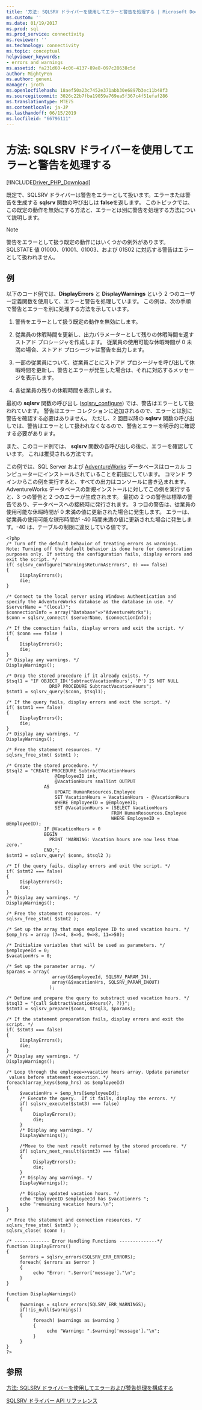 ```yaml
---
title: '方法: SQLSRV ドライバーを使用してエラーと警告を処理する | Microsoft Docs'
ms.custom: ''
ms.date: 01/19/2017
ms.prod: sql
ms.prod_service: connectivity
ms.reviewer: ''
ms.technology: connectivity
ms.topic: conceptual
helpviewer_keywords:
- errors and warnings
ms.assetid: fa231d60-4c06-4137-89e8-097c28638c5d
author: MightyPen
ms.author: genemi
manager: jroth
ms.openlocfilehash: 18aef50a23c7452e371abb30e6897b3ec11b48f3
ms.sourcegitcommit: 3026c22b7fba19059a769ea5f367c4f51efaf286
ms.translationtype: MTE75
ms.contentlocale: ja-JP
ms.lasthandoff: 06/15/2019
ms.locfileid: "66796111"
---
```

# <a name="how-to-handle-errors-and-warnings-using-the-sqlsrv-driver"></a>方法: SQLSRV ドライバーを使用してエラーと警告を処理する
[!INCLUDE[Driver_PHP_Download](../../includes/driver_php_download.md)]

既定で、SQLSRV ドライバーは警告をエラーとして扱います。エラーまたは警告を生成する **sqlsrv** 関数の呼び出しは **false**を返します。 このトピックでは、この既定の動作を無効にする方法と、エラーとは別に警告を処理する方法について説明します。  
  
> [!NOTE]  
> 警告をエラーとして扱う既定の動作にはいくつかの例外があります。 SQLSTATE 値 01000、01001、01003、および 01S02 に対応する警告はエラーとして扱われません。  
  
## <a name="example"></a>例  
以下のコード例では、**DisplayErrors** と **DisplayWarnings** という 2 つのユーザー定義関数を使用して、エラーと警告を処理しています。 この例は、次の手順で警告とエラーを別に処理する方法を示しています。  
  
1.  警告をエラーとして扱う既定の動作を無効にします。  
  
2.  従業員の休暇時間を更新し、出力パラメーターとして残りの休暇時間を返すストアド プロシージャを作成します。 従業員の使用可能な休暇時間が 0 未満の場合、ストアド プロシージャは警告を出力します。  
  
3.  一部の従業員について、従業員ごとにストアド プロシージャを呼び出して休暇時間を更新し、警告とエラーが発生した場合は、それに対応するメッセージを表示します。  
  
4.  各従業員の残りの休暇時間を表示します。  
  
最初の **sqlsrv** 関数の呼び出し ([sqlsrv_configure](../../connect/php/sqlsrv-configure.md)) では、警告はエラーとして扱われています。 警告はエラー コレクションに追加されるので、エラーとは別に警告を確認する必要はありません。 ただし、2 回目以降の **sqlsrv** 関数の呼び出しでは、警告はエラーとして扱われなくなるので、警告とエラーを明示的に確認する必要があります。  
  
また、このコード例では、 **sqlsrv** 関数の各呼び出しの後に、エラーを確認しています。 これは推奨される方法です。  
  
この例では、SQL Server および [AdventureWorks](https://github.com/Microsoft/sql-server-samples/tree/master/samples/databases/adventure-works) データベースはローカル コンピューターにインストールされていることを前提にしています。 コマンド ラインからこの例を実行すると、すべての出力はコンソールに書き込まれます。 AdventureWorks データベースの新規インストールに対してこの例を実行すると、3 つの警告と 2 つのエラーが生成されます。 最初の 2 つの警告は標準の警告であり、データベースへの接続時に発行されます。 3 つ目の警告は、従業員の使用可能な休暇時間が 0 未満の値に更新された場合に発生します。 エラーは、従業員の使用可能な球形時間が -40 時間未満の値に更新された場合に発生します。-40 は、テーブルの制限に違反している値です。  
  
```  
<?php  
/* Turn off the default behavior of treating errors as warnings.  
Note: Turning off the default behavior is done here for demonstration  
purposes only. If setting the configuration fails, display errors and  
exit the script. */  
if( sqlsrv_configure("WarningsReturnAsErrors", 0) === false)  
{  
     DisplayErrors();  
     die;  
}  
  
/* Connect to the local server using Windows Authentication and   
specify the AdventureWorks database as the database in use. */  
$serverName = "(local)";  
$connectionInfo = array("Database"=>"AdventureWorks");  
$conn = sqlsrv_connect( $serverName, $connectionInfo);  
  
/* If the connection fails, display errors and exit the script. */  
if( $conn === false )  
{  
     DisplayErrors();  
     die;  
}  
/* Display any warnings. */  
DisplayWarnings();  
  
/* Drop the stored procedure if it already exists. */  
$tsql1 = "IF OBJECT_ID('SubtractVacationHours', 'P') IS NOT NULL  
                DROP PROCEDURE SubtractVacationHours";  
$stmt1 = sqlsrv_query($conn, $tsql1);  
  
/* If the query fails, display errors and exit the script. */  
if( $stmt1 === false)  
{  
     DisplayErrors();  
     die;  
}  
/* Display any warnings. */  
DisplayWarnings();  
  
/* Free the statement resources. */  
sqlsrv_free_stmt( $stmt1 );  
  
/* Create the stored procedure. */  
$tsql2 = "CREATE PROCEDURE SubtractVacationHours  
                  @EmployeeID int,  
                  @VacationHours smallint OUTPUT  
              AS  
                  UPDATE HumanResources.Employee  
                  SET VacationHours = VacationHours - @VacationHours  
                  WHERE EmployeeID = @EmployeeID;  
                  SET @VacationHours = (SELECT VacationHours    
                                       FROM HumanResources.Employee  
                                       WHERE EmployeeID = @EmployeeID);  
              IF @VacationHours < 0   
              BEGIN  
                PRINT 'WARNING: Vacation hours are now less than zero.'  
              END;";  
$stmt2 = sqlsrv_query( $conn, $tsql2 );  
  
/* If the query fails, display errors and exit the script. */  
if( $stmt2 === false)  
{  
     DisplayErrors();  
     die;  
}  
/* Display any warnings. */  
DisplayWarnings();  
  
/* Free the statement resources. */  
sqlsrv_free_stmt( $stmt2 );  
  
/* Set up the array that maps employee ID to used vacation hours. */  
$emp_hrs = array (7=>4, 8=>5, 9=>8, 11=>50);  
  
/* Initialize variables that will be used as parameters. */  
$employeeId = 0;  
$vacationHrs = 0;  
  
/* Set up the parameter array. */  
$params = array(  
                 array(&$employeeId, SQLSRV_PARAM_IN),  
                 array(&$vacationHrs, SQLSRV_PARAM_INOUT)  
                );  
  
/* Define and prepare the query to substract used vacation hours. */  
$tsql3 = "{call SubtractVacationHours(?, ?)}";  
$stmt3 = sqlsrv_prepare($conn, $tsql3, $params);  
  
/* If the statement preparation fails, display errors and exit the script. */  
if( $stmt3 === false)  
{  
     DisplayErrors();  
     die;  
}  
/* Display any warnings. */  
DisplayWarnings();  
  
/* Loop through the employee=>vacation hours array. Update parameter  
 values before statement execution. */  
foreach(array_keys($emp_hrs) as $employeeId)  
{  
     $vacationHrs = $emp_hrs[$employeeId];  
     /* Execute the query.  If it fails, display the errors. */  
     if( sqlsrv_execute($stmt3) === false)  
     {  
          DisplayErrors();  
          die;  
     }  
     /* Display any warnings. */  
     DisplayWarnings();  
  
     /*Move to the next result returned by the stored procedure. */  
     if( sqlsrv_next_result($stmt3) === false)  
     {  
          DisplayErrors();  
          die;  
     }  
     /* Display any warnings. */  
     DisplayWarnings();  
  
     /* Display updated vacation hours. */  
     echo "EmployeeID $employeeId has $vacationHrs ";  
     echo "remaining vacation hours.\n";  
}  
  
/* Free the statement and connection resources. */  
sqlsrv_free_stmt( $stmt3 );  
sqlsrv_close( $conn );  
  
/* ------------- Error Handling Functions --------------*/  
function DisplayErrors()  
{  
     $errors = sqlsrv_errors(SQLSRV_ERR_ERRORS);  
     foreach( $errors as $error )  
     {  
          echo "Error: ".$error['message']."\n";  
     }  
}  
  
function DisplayWarnings()  
{  
     $warnings = sqlsrv_errors(SQLSRV_ERR_WARNINGS);  
     if(!is_null($warnings))  
     {  
          foreach( $warnings as $warning )  
          {  
               echo "Warning: ".$warning['message']."\n";  
          }  
     }  
}  
?>  
```  
  
## <a name="see-also"></a>参照  
[方法: SQLSRV ドライバーを使用してエラーおよび警告処理を構成する](../../connect/php/how-to-configure-error-and-warning-handling-using-the-sqlsrv-driver.md)

[SQLSRV ドライバー API リファレンス](../../connect/php/sqlsrv-driver-api-reference.md)  
  
